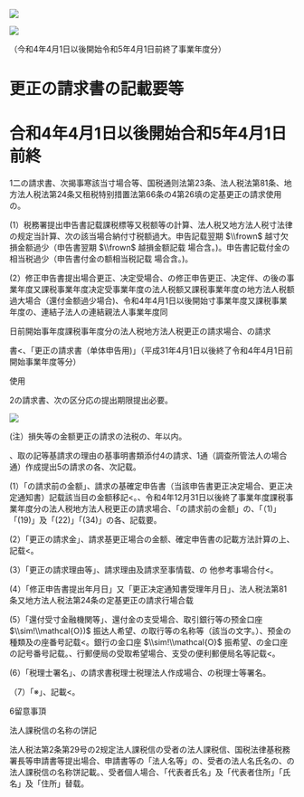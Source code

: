 ![](https://www.nta.go.jp/tmp/01a31658-947d-4186-a84a-d9054e076269/images/cfc2787c108a337af63a03c1eff8d67cb7f6f8037432130cdb77f02920fd63ea.jpg)

![](https://www.nta.go.jp/tmp/01a31658-947d-4186-a84a-d9054e076269/images/995ca810a226d204a5e79c25108d276fe6efa6f67a44245a9b9257fa17d66318.jpg)

（今和4年4月1日以後開始令和5年4月1日前終了事業年度分）

# 更正の請求書の記載要等

# 合和4年4月1日以後開始合和5年4月1日前終

1二の請求書、次揭事寒該当寸場合等、国税通则法第23条、法人税法第81条、地方法人税法第24条又租税特别措置法第66条の4第26填の定基更正の請求使用の。

(1）税務署提出申告書記载課税標等又税额等の計算、法人税又地方法人税寸法律の规定当計算、次の該当場合納付寸税额過大。申告記载翌期 $\\frown$ 越寸欠損金额過少（申告書翌期 $\\frown$ 越損金额記载 場合含。)。申告書記载付金の相当税過少（申告書付金の额相当税記载 場合含。)。

(2）修正申告書提出場合更正、决定受場合、の修正申告更正、决定伴、の後の事業年度又課税事業年度决定受事業年度の法人税额又課税事業年度の地方法人税额過大場合（還付金额過少場合)、令和4年4月1日以後開始寸事業年度又課税事業年度の、連結子法人の連結親法人事業年度同

日前開始事年度課税事年度分の法人税地方法人税更正の請求場合、の請求

書<、「更正の請求書（单体申告用)」（平成31年4月1日以後終了令和4年4月1日前開始事業年度等分）

使用

2の請求書、次の区分応の提出期限提出必要。

![](https://www.nta.go.jp/tmp/01a31658-947d-4186-a84a-d9054e076269/images/2460e2acd57be7e5da6cce27bc61534a804ffe7fb9033b14d7a678e1d57c93cf.jpg)

(注）損失等の金额更正の請求の法税の、年以内。

、取の記等基請求の理由の基事明書類添付4の請求、1通（調查所管法人の場合通）作成提出5の請求の各、次記载。

(1）「の請求前の金额」、請求の基確定申告書（当該申告書更正决定場合、更正决定通知書）記载該当目の金额移記<。、令和4年12月31日以後終了事業年度課税事業年度分の法人税地方法人税更正の請求場合、「の請求前の金额」の、「（1)」「(19)」及「(22)」「(34)」の各、記载要。

(2）「更正の請求金」、請求基更正場合の金额、確定申告書の記載方法計算の上、記载<。

(3）「更正の請求理由等」、請求理由及請求至事情载、の 他参考事場合付<。

(4）「修正申告書提出年月日」又「更正决定通知書受理年月日」、法人税法第81条又地方法人税法第24条の定基更正の請求行場合载

(5）「還付受寸金融機関等」、還付金の支受場合、取引銀行等の预金口座 $\\sim!\\mathcal{O})$ 振达人希望、の取行等の名称等（該当の文字。）、预金の種類及の座番号記载<。銀行の金口座 $\\sim!\\mathcal{O}$ 振希望、の金口座の記号番号記载。、行郵便局の受取希望場合、支受の便利郵便局名等記载<。

(6）「税理士署名」、の請求書税理士税理法人作成場合、の税理士等署名。

（7）「※」、記載<。

6留意事頂

法人課税信の名称の饼記

法人税法第2条第29号の2规定法人課税信の受者の法人課税信、国税法律基税務署長等申請書等提出場合、申請書等の「法人名等」の、受者の法人名氏名の、の法人課税信の名称饼記載。、受者個人場合、「代表者氏名」及「代表者住所」「氏名」及「住所」替载。
